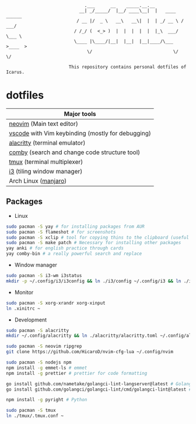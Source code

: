 ```
                              .___      __    _____.__.__
                            __| _/_____/  |__/ ____\__|  |   ____   ______
                           / __ |/  _ \   __\   __\|  |  | _/ __ \ /  ___/
                          / /_/ (  <_> )  |  |  |  |  |  |_\  ___/ \___ \
                          \____ |\____/|__|  |__|  |__|____/\___  >____  >
                               \/                               \/     \/

                        This repository contains personal dotfiles of Icarus.
```

# dotfiles

| Major tools                                           |
| ----------------------------------------------------- |
| [neovim][] (Main text editor)                         |
| [vscode][] with Vim keybinding (mostly for debugging) |
| [alacritty][] (terminal emulator)                     |
| [comby][] (search and change code structure tool)     |
| [tmux][] (terminal multiplexer)                       |
| [i3][] (tiling window manager)                        |
| Arch Linux ([manjaro][])                              |

[neovim]: https://github.com/HicaroD/nvim-cfg-lua
[vscode]: https://code.visualstudio.com/
[alacritty]: https://alacritty.org/
[comby]: https://comby.dev/
[i3]: https://i3wm.org/
[manjaro]: https://manjaro.org/
[tmux]: https://github.com/tmux/tmux

## Packages

- Linux

```bash
sudo pacman -S yay # for installing packages from AUR
sudo pacman -S flameshot # for screenshots
sudo pacman -S xclip # tool for copying thins to the clipboard (useful for Neovim as well)
sudo pacman -S make patch # Necessary for installing other packages
yay anki # for english practice through cards
yay comby-bin # a really powerful search and replace
```

- Window manager

```bash
sudo pacman -S i3-wm i3status
mkdir -p ~/.config/i3/i3config && ln ./i3/config ~/.config/i3 && ln ./i3/i3status/config ~/.config/i3/i3status/
```

- Monitor

```bash
sudo pacman -S xorg-xrandr xorg-xinput
ln .xinitrc ~
```

- Development

```bash
sudo pacman -S alacritty
mkdir ~/.config/alacritty && ln ./alacritty/alacritty.toml ~/.config/alacritty
```

```bash
sudo pacman -S neovim ripgrep
git clone https://github.com/HicaroD/nvim-cfg-lua ~/.config/nvim
```

```bash
sudo pacman -S nodejs npm
npm install -g emmet-ls # emmet
npm install -g prettier # prettier for code formatting

go install github.com/nametake/golangci-lint-langserver@latest # Golang
go install github.com/golangci/golangci-lint/cmd/golangci-lint@latest # Golang

npm install -g pyright # Python
```

```bash
sudo pacman -S tmux
ln ./tmux/.tmux.conf ~
```
